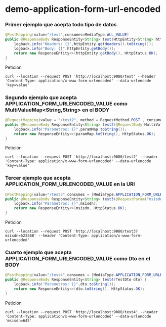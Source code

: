 # demo-application-form-url-encoded

### Primer ejemplo que acepta todo tipo de datos
```java
@PostMapping(value="/test",consumes=MediaType.ALL_VALUE)
public @ResponseBody ResponseEntity<String> test(HttpEntity<String> httpEntity) {
    logback.info("Headers: {}",httpEntity.getHeaders().toString());
    logback.info("Body: {}",httpEntity.getBody());
    return new ResponseEntity<>(httpEntity.getBody(), HttpStatus.OK);
}
```
Petición
```
curl --location --request POST 'http://localhost:9080/test' --header 'Content-Type: application/x-www-form-urlencoded' --data-urlencode 'key=value'
```

### Segundo ejemplo que acepta APPLICATION_FORM_URLENCODED_VALUE como MultiValueMap<String,String> en el BODY
```java
@RequestMapping(value = "/test2", method = RequestMethod.POST , consumes = {MediaType.APPLICATION_FORM_URLENCODED_VALUE})
public @ResponseBody ResponseEntity<String> test2(@RequestBody MultiValueMap<String,String> paramMap) {
    logback.info("Parametros: {}",paramMap.toString());
    return new ResponseEntity<>(paramMap.toString(), HttpStatus.OK);
}
```
Petición
```
curl --location --request POST 'http://localhost:9080/test2' --header 'Content-Type: application/x-www-form-urlencoded' --data-urlencode 'key=value'
```
### Tercer ejemplo que acepta APPLICATION_FORM_URLENCODED_VALUE en la URI
```java
@PostMapping(value="/test3",consumes = {MediaType.APPLICATION_FORM_URLENCODED_VALUE} )
public @ResponseBody ResponseEntity<String> test3(@RequestParam("msisdn") final String msisdn) {
    logback.info("Parametros: {}",msisdn);
    return new ResponseEntity<>(msisdn, HttpStatus.OK);
}
```
Petición
```
curl --location --request POST 'http://localhost:9080/test3?msisdn=623368' --header 'Content-Type: application/x-www-form-urlencoded'
```
### Cuarto ejemplo que acepta APPLICATION_FORM_URLENCODED_VALUE como Dto en el BODY
```java
@PostMapping(value="/test4",consumes = {MediaType.APPLICATION_FORM_URLENCODED_VALUE} )
public @ResponseBody ResponseEntity<String> test4(TestDto dto) {
    logback.info("Parametros: {}",dto.toString());
    return new ResponseEntity<>(dto.toString(), HttpStatus.OK);
}
```
Petición
```
curl --location --request POST 'http://localhost:9080/test4' --header 'Content-Type: application/x-www-form-urlencoded' --data-urlencode 'msisdn=645'
```
